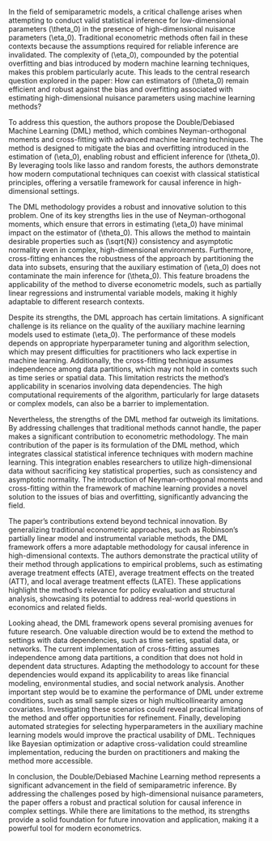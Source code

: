 In the field of semiparametric models, a critical challenge arises when attempting to conduct valid statistical inference for low-dimensional parameters \(\theta_0\) in the presence of high-dimensional nuisance parameters \(\eta_0\). Traditional econometric methods often fail in these contexts because the assumptions required for reliable inference are invalidated. The complexity of \(\eta_0\), compounded by the potential overfitting and bias introduced by modern machine learning techniques, makes this problem particularly acute. This leads to the central research question explored in the paper: How can estimators of \(\theta_0\) remain efficient and robust against the bias and overfitting associated with estimating high-dimensional nuisance parameters using machine learning methods?

To address this question, the authors propose the Double/Debiased Machine Learning (DML) method, which combines Neyman-orthogonal moments and cross-fitting with advanced machine learning techniques. The method is designed to mitigate the bias and overfitting introduced in the estimation of \(\eta_0\), enabling robust and efficient inference for \(\theta_0\). By leveraging tools like lasso and random forests, the authors demonstrate how modern computational techniques can coexist with classical statistical principles, offering a versatile framework for causal inference in high-dimensional settings.

The DML methodology provides a robust and innovative solution to this problem. One of its key strengths lies in the use of Neyman-orthogonal moments, which ensure that errors in estimating \(\eta_0\) have minimal impact on the estimator of \(\theta_0\). This allows the method to maintain desirable properties such as \(\sqrt{N}\) consistency and asymptotic normality even in complex, high-dimensional environments. Furthermore, cross-fitting enhances the robustness of the approach by partitioning the data into subsets, ensuring that the auxiliary estimation of \(\eta_0\) does not contaminate the main inference for \(\theta_0\). This feature broadens the applicability of the method to diverse econometric models, such as partially linear regressions and instrumental variable models, making it highly adaptable to different research contexts.

Despite its strengths, the DML approach has certain limitations. A significant challenge is its reliance on the quality of the auxiliary machine learning models used to estimate \(\eta_0\). The performance of these models depends on appropriate hyperparameter tuning and algorithm selection, which may present difficulties for practitioners who lack expertise in machine learning. Additionally, the cross-fitting technique assumes independence among data partitions, which may not hold in contexts such as time series or spatial data. This limitation restricts the method’s applicability in scenarios involving data dependencies. The high computational requirements of the algorithm, particularly for large datasets or complex models, can also be a barrier to implementation.

Nevertheless, the strengths of the DML method far outweigh its limitations. By addressing challenges that traditional methods cannot handle, the paper makes a significant contribution to econometric methodology. The main contribution of the paper is its formulation of the DML method, which integrates classical statistical inference techniques with modern machine learning. This integration enables researchers to utilize high-dimensional data without sacrificing key statistical properties, such as consistency and asymptotic normality. The introduction of Neyman-orthogonal moments and cross-fitting within the framework of machine learning provides a novel solution to the issues of bias and overfitting, significantly advancing the field.

The paper’s contributions extend beyond technical innovation. By generalizing traditional econometric approaches, such as Robinson’s partially linear model and instrumental variable methods, the DML framework offers a more adaptable methodology for causal inference in high-dimensional contexts. The authors demonstrate the practical utility of their method through applications to empirical problems, such as estimating average treatment effects (ATE), average treatment effects on the treated (ATT), and local average treatment effects (LATE). These applications highlight the method’s relevance for policy evaluation and structural analysis, showcasing its potential to address real-world questions in economics and related fields.

Looking ahead, the DML framework opens several promising avenues for future research. One valuable direction would be to extend the method to settings with data dependencies, such as time series, spatial data, or networks. The current implementation of cross-fitting assumes independence among data partitions, a condition that does not hold in dependent data structures. Adapting the methodology to account for these dependencies would expand its applicability to areas like financial modeling, environmental studies, and social network analysis. Another important step would be to examine the performance of DML under extreme conditions, such as small sample sizes or high multicollinearity among covariates. Investigating these scenarios could reveal practical limitations of the method and offer opportunities for refinement. Finally, developing automated strategies for selecting hyperparameters in the auxiliary machine learning models would improve the practical usability of DML. Techniques like Bayesian optimization or adaptive cross-validation could streamline implementation, reducing the burden on practitioners and making the method more accessible.

In conclusion, the Double/Debiased Machine Learning method represents a significant advancement in the field of semiparametric inference. By addressing the challenges posed by high-dimensional nuisance parameters, the paper offers a robust and practical solution for causal inference in complex settings. While there are limitations to the method, its strengths provide a solid foundation for future innovation and application, making it a powerful tool for modern econometrics.
